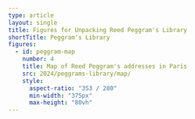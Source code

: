```yaml
---
type: article
layout: single
title: Figures for Unpacking Reed Peggram's Library
shortTitle: Peggram's Library
figures:
  - id: peggram-map
    number: 4
    title: Map of Reed Peggram's addresses in Paris
    src: 2024/peggrams-library/map/
    style:
      aspect-ratio: "353 / 280"
      min-width: "375px"
      max-height: "80vh"
---
```

